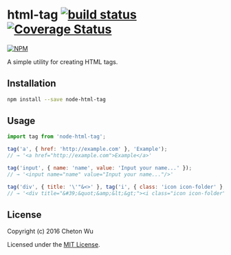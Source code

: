 # html-tag [![build status](https://travis-ci.org/cheton/html-tag.svg?branch=master)](https://travis-ci.org/cheton/html-tag) [![Coverage Status](https://coveralls.io/repos/cheton/html-tag/badge.svg)](https://coveralls.io/r/cheton/html-tag)
[![NPM](https://nodei.co/npm/node-html-tag.png?downloads=true&stars=true)](https://nodei.co/npm/node-html-tag/)

A simple utility for creating HTML tags.

## Installation

```bash
npm install --save node-html-tag
```

## Usage
```js
import tag from 'node-html-tag';

tag('a', { href: 'http://example.com' }, 'Example');
// → '<a href="http://example.com">Example</a>'

tag('input', { name: 'name', value: 'Input your name...' });
// → '<input name="name" value="Input your name..."/>'

tag('div', { title: '\'"&<>' }, tag('i', { class: 'icon icon-folder' }, ''));
// → '<div title="&#39;&quot;&amp;&lt;&gt;"><i class="icon icon-folder"></i></div>'
```

## License

Copyright (c) 2016 Cheton Wu

Licensed under the [MIT License](LICENSE).
